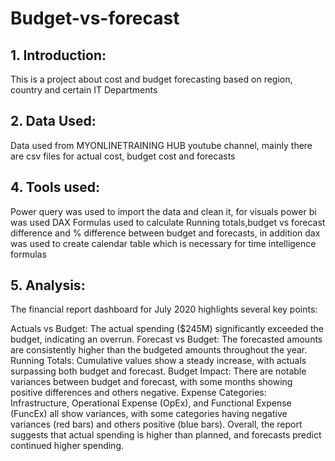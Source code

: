 # Budget-vs-forecast

## 1. Introduction:

This is a project about cost and budget forecasting based on region, country and certain IT Departments

## 2. Data Used:

Data used from MYONLINETRAINING HUB youtube channel, mainly there are csv files for actual cost, budget cost and forecasts

## 4. Tools used:

Power query was used to import the data and clean it, for visuals power bi was used
DAX Formulas used to calculate Running totals,budget vs forecast difference and % difference between budget and forecasts, 
in addition dax was used to create calendar table which is necessary for time intelligence formulas 

## 5. Analysis:

The financial report dashboard for July 2020 highlights several key points:

Actuals vs Budget: The actual spending ($245M) significantly exceeded the budget, indicating an overrun.
Forecast vs Budget: The forecasted amounts are consistently higher than the budgeted amounts throughout the year.
Running Totals: Cumulative values show a steady increase, with actuals surpassing both budget and forecast.
Budget Impact: There are notable variances between budget and forecast, with some months showing positive differences and others negative.
Expense Categories: Infrastructure, Operational Expense (OpEx), and Functional Expense (FuncEx) all show variances, with some categories having negative variances (red bars) and others positive (blue bars).
Overall, the report suggests that actual spending is higher than planned, and forecasts predict continued higher spending. 
